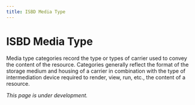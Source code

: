 ```yaml
---
title: ISBD Media Type
---
```


# ISBD Media Type

Media type categories record the type or types of carrier used to convey the content of the resource. Categories generally reflect the format of the storage medium and housing of a carrier in combination with the type of intermediation device required to render, view, run, etc., the content of a resource.

*This page is under development.*
